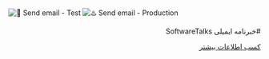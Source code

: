 ![🍊 Send email - Test](https://github.com/softwaretalks/newsletter/workflows/%F0%9F%8D%8A%20Send%20email%20-%20Test/badge.svg) ![♨️ Send email - Production](https://github.com/softwaretalks/newsletter/workflows/%E2%99%A8%EF%B8%8F%20Send%20email%20-%20Production/badge.svg)
<div dir='rtl'>
#خبرنامه ایمیلی SoftwareTalks

[کسب اطلاعات بیشتر](https://newsletter.softwaretalks.ir)
</div>
